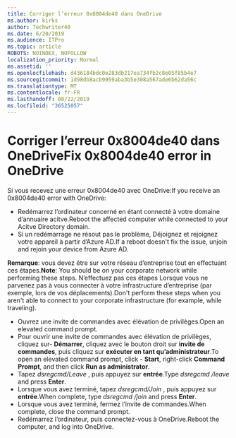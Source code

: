 ```yaml
---
title: Corriger l’erreur 0x8004de40 dans OneDrive
ms.author: kirks
author: Techwriter40
ms.date: 6/20/2019
ms.audience: ITPro
ms.topic: article
ROBOTS: NOINDEX, NOFOLLOW
localization_priority: Normal
ms.assetid: ''
ms.openlocfilehash: d436184bdc0e283db217ea734fb2c8e05f85b4e7
ms.sourcegitcommit: 1d98db8acb9959aba3b5e308a567ade6b62da56c
ms.translationtype: MT
ms.contentlocale: fr-FR
ms.lasthandoff: 08/22/2019
ms.locfileid: "36525057"
---
```

# <a name="fix-0x8004de40-error-in-onedrive"></a><span data-ttu-id="a5bf6-102">Corriger l’erreur 0x8004de40 dans OneDrive</span><span class="sxs-lookup"><span data-stu-id="a5bf6-102">Fix 0x8004de40 error in OneDrive</span></span>

<span data-ttu-id="a5bf6-103">Si vous recevez une erreur 0x8004de40 avec OneDrive:</span><span class="sxs-lookup"><span data-stu-id="a5bf6-103">If you receive an 0x8004de40 error with OneDrive:</span></span>

- <span data-ttu-id="a5bf6-104">Redémarrez l’ordinateur concerné en étant connecté à votre domaine d’annuaire acitve.</span><span class="sxs-lookup"><span data-stu-id="a5bf6-104">Reboot the affected computer while connected to your Acitve Directory domain.</span></span>
- <span data-ttu-id="a5bf6-105">Si un redémarrage ne résout pas le problème, Déjoignez et rejoignez votre appareil à partir d’Azure AD.</span><span class="sxs-lookup"><span data-stu-id="a5bf6-105">If a reboot doesn't fix the issue, unjoin and rejoin your device from Azure AD.</span></span> 

<span data-ttu-id="a5bf6-106">**Remarque**: vous devez être sur votre réseau d’entreprise tout en effectuant ces étapes.</span><span class="sxs-lookup"><span data-stu-id="a5bf6-106">**Note**: You should be on your corporate network while performing these steps.</span></span> <span data-ttu-id="a5bf6-107">N’effectuez pas ces étapes Lorsque vous ne parvenez pas à vous connecter à votre infrastructure d’entreprise (par exemple, lors de vos déplacements).</span><span class="sxs-lookup"><span data-stu-id="a5bf6-107">Don't perform these steps when you aren't able to connect to your corporate infrastructure (for example, while traveling).</span></span> 

- <span data-ttu-id="a5bf6-108">Ouvrez une invite de commandes avec élévation de privilèges.</span><span class="sxs-lookup"><span data-stu-id="a5bf6-108">Open an elevated command prompt.</span></span> 
- <span data-ttu-id="a5bf6-109">Pour ouvrir une invite de commandes avec élévation de privilèges, cliquez sur- **Démarrer**, cliquez avec le bouton droit sur **invite de commandes**, puis cliquez sur **exécuter en tant qu’administrateur**.</span><span class="sxs-lookup"><span data-stu-id="a5bf6-109">To open an elevated command prompt, click - **Start**, right-click **Command Prompt**, and then click **Run as administrator**.</span></span>
- <span data-ttu-id="a5bf6-110">Tapez *dsregcmd/Leave* , puis appuyez sur **entrée**.</span><span class="sxs-lookup"><span data-stu-id="a5bf6-110">Type *dsregcmd /leave* and press **Enter**.</span></span>
- <span data-ttu-id="a5bf6-111">Lorsque vous avez terminé, tapez *dsregcmd/Join* , puis appuyez sur **entrée**.</span><span class="sxs-lookup"><span data-stu-id="a5bf6-111">When complete, type *dsregcmd /join* and press **Enter**.</span></span>
- <span data-ttu-id="a5bf6-112">Lorsque vous avez terminé, fermez l’invite de commandes.</span><span class="sxs-lookup"><span data-stu-id="a5bf6-112">When complete, close the command prompt.</span></span>
- <span data-ttu-id="a5bf6-113">Redémarrez l’ordinateur, puis connectez-vous à OneDrive.</span><span class="sxs-lookup"><span data-stu-id="a5bf6-113">Reboot the computer, and log into OneDrive.</span></span>